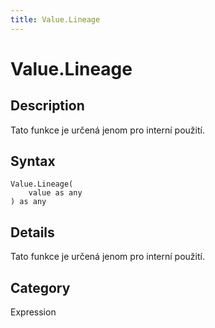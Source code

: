 ```yaml
---
title: Value.Lineage
---
```


# Value.Lineage


## Description

Tato funkce je určená jenom pro interní použití.


## Syntax

```powerquery
Value.Lineage(
    value as any
) as any
```


## Details

Tato funkce je určená jenom pro interní použití.



## Category
Expression
